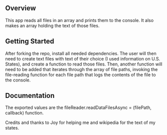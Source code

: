 ## Overview
This app reads all files in an array and prints them to the console. It also makes an array holding the text of those files.

## Getting Started
After forking the repo, install all needed dependencies. The user will then need to create text files with text of their choice (I used information on U.S. States), and create a function to read those files. Then, another function will need to be added that iterates through the array of file paths, invoking the file-reading function for each file path that logs the contents of the file to the console. 

##  Documentation
The exported values are the fileReader.readDataFilesAsync = (filePath, callback) function. 


Credits and thanks to Joy for helping me and wikipedia for the text of my states. 